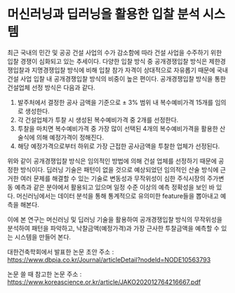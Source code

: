 # 머신러닝과 딥러닝을 활용한 입찰 분석 시스템

최근 국내의 민간 및 공공 건설 사업의 수가 감소함에 따라 건설 사업을 수주하기 위한 입찰 경쟁이 심화되고 있는 추세이다.
다양한 입찰 방식 중 공개경쟁입찰 방식은 제한경쟁입찰과 지명경쟁입찰 방식에 비해 입찰 참가 자격이 상대적으로 자유롭기 때문에 
국내 건설 사업 입찰 내 공개경쟁입찰 방식의 비중이 높은 편이다. 공개경쟁입찰 방식을 통한 건설업체 선정 방식은 다음과 같다. 
1) 발주처에서 결정한 공사 금액을 기준으로 ± 3% 범위 내 복수예비가격 15개를 임의로 생성한다. 
2) 각 건설업체가 투찰 시 생성된 복수예비가격 중 2개를 선정한다. 
3) 투찰을 마치면 복수예비가격 중 가장 많이 선택된 4개의 복수예비가격을 활용한 산술식에 의해 예정가격이 정해진다. 
4) 해당 예정가격으로부터 하위로 가장 근접한 공사금액을 투찰한 업체가 선정된다. 

위와 같이 공개경쟁입찰 방식은 임의적인 방법에 의해 건설 업체를 선정하기 때문에 공정한 방식이다.
딥러닝 기술은 패턴이 없을 것으로 예상되었던 임의적인 산술 방식에 근거한 여러 문제를 해결할 수 있는 기술로
변동성과 무작위성이 심한 주식시장의 주가변동 예측과 같은 분야에서 활용되고 있으며 일정 수준 이상의 예측 정확성을 보인 바 있다.
머신러닝에서는 데이터 분석을 통해 통계적으로 유의미한 feature들을 뽑아내고 예측을 해본다.

이에 본 연구는 머신러닝 및 딥러닝 기술을 활용하여 공개경쟁입찰 방식의 무작위성을 분석하여 패턴을 파악하고, 낙찰금액(예정가격)과 
가장 근사한 투찰금액을 예측할 수 있는 시스템을 만들어 본다.

대한건축학회에서 발표한 논문 초안 주소 : https://www.dbpia.co.kr/Journal/articleDetail?nodeId=NODE10563793

논문 쓸 때 참고한 논문 주소 : https://www.koreascience.or.kr/article/JAKO202012764216667.pdf
